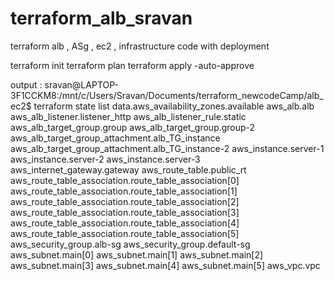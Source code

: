 # terraform_alb_sravan
terraform alb , ASg , ec2 ,  infrastructure code with deployment


terraform init
terraform plan
terraform apply -auto-approve


output : sravan@LAPTOP-3F1CCKM8:/mnt/c/Users/Sravan/Documents/terraform_newcodeCamp/alb_ec2$ terraform state list
data.aws_availability_zones.available
aws_alb.alb
aws_alb_listener.listener_http
aws_alb_listener_rule.static
aws_alb_target_group.group
aws_alb_target_group.group-2
aws_alb_target_group_attachment.alb_TG_instance
aws_alb_target_group_attachment.alb_TG_instance-2
aws_instance.server-1
aws_instance.server-2
aws_instance.server-3
aws_internet_gateway.gateway
aws_route_table.public_rt
aws_route_table_association.route_table_association[0]
aws_route_table_association.route_table_association[1]
aws_route_table_association.route_table_association[2]
aws_route_table_association.route_table_association[3]
aws_route_table_association.route_table_association[4]
aws_route_table_association.route_table_association[5]
aws_security_group.alb-sg
aws_security_group.default-sg
aws_subnet.main[0]
aws_subnet.main[1]
aws_subnet.main[2]
aws_subnet.main[3]
aws_subnet.main[4]
aws_subnet.main[5]
aws_vpc.vpc



